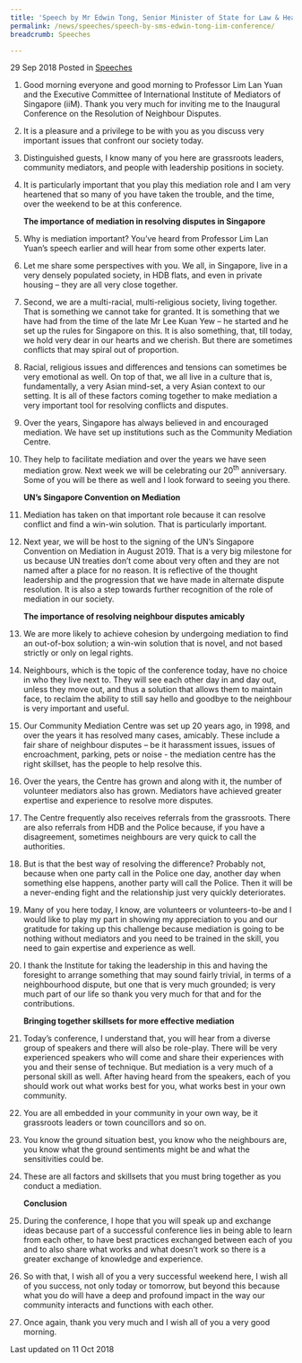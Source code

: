 ```yaml
---
title: 'Speech by Mr Edwin Tong, Senior Minister of State for Law & Health, at the iiM Inaugural Conference on the Resolution of Neighbour Disputes'
permalink: /news/speeches/speech-by-sms-edwin-tong-iim-conference/
breadcrumb: Speeches

---
```



29 Sep 2018 Posted in [Speeches](/news/speeches)

 1. Good morning everyone and good morning to Professor Lim Lan Yuan and the Executive Committee of International Institute of Mediators of Singapore (iiM). Thank you very much for inviting me to the Inaugural Conference on the Resolution of Neighbour Disputes.

 2. It is a pleasure and a privilege to be with you as you discuss very important issues that confront our society today. 

 3. Distinguished guests, I know many of you here are grassroots leaders, community mediators, and people with leadership positions in society. 

 4. It is particularly important that you play this mediation role and I am very heartened that so many of you have taken the trouble, and the time, over the weekend to be at this conference.
   
    **The importance of mediation in resolving disputes in Singapore**
    
 5. Why is mediation important? You’ve heard from Professor Lim Lan Yuan’s speech earlier and will hear from some other experts later. 

 6. Let me share some perspectives with you. We all, in Singapore, live in a very densely populated society, in HDB flats, and even in private housing – they are all very close together.  

 

 7. Second, we are a multi-racial, multi-religious society, living together. That is something we cannot take for granted. It is something that we have had from the time of the late Mr Lee Kuan Yew – he started and he set up the rules for Singapore on this. It is also something, that, till today, we hold very dear in our hearts and we cherish.  But there are sometimes conflicts that may spiral out of proportion. 

 

 8. Racial, religious issues and differences and tensions can sometimes be very emotional as well.  On top of that, we all live in a culture that is, fundamentally, a very Asian mind-set, a very Asian context to our setting. It is all of these factors coming together to make mediation a very important tool for resolving conflicts and disputes. 

 

 9. Over the years, Singapore has always believed in and encouraged mediation. We have set up institutions such as the Community Mediation Centre.

 

10. They help to facilitate mediation and over the years we have seen mediation grow.  Next week we will be celebrating our 20<sup>th</sup> anniversary. Some of you will be there as well and I look forward to seeing you there.

    **UN’s Singapore Convention on Mediation**


11.  Mediation has taken on that important role because it can resolve conflict and find a win-win solution. That is particularly important. 


12.  Next year, we will be host to the signing of the UN’s Singapore Convention on Mediation in August 2019. That is a very big milestone for us because UN treaties don’t come about very often and they are not named after a place for no reason. It is reflective of the thought leadership and the progression that we have made in alternate dispute resolution. It is also a step towards further recognition of the role of mediation in our society.


     **The importance of resolving neighbour disputes amicably**


13.  We are more likely to achieve cohesion by undergoing mediation to find an out-of-box solution; a win-win solution that is novel, and not based strictly or only on legal rights.  

 

14.  Neighbours, which is the topic of the conference today, have no choice in who they live next to.  They will see each other day in and day out, unless they move out, and thus a solution that allows them to maintain face, to reclaim the ability to still say hello and goodbye to the neighbour is very important and useful. 

 

15. Our Community Mediation Centre was set up 20 years ago, in 1998, and over the years it has resolved many cases, amicably. These include a fair share of neighbour disputes – be it harassment issues, issues of encroachment, parking, pets or noise - the mediation centre has the right skillset, has the people to help resolve this.

 

16. Over the years, the Centre has grown and along with it, the number of volunteer mediators also has grown. Mediators have achieved greater expertise and experience to resolve more disputes.

  

17. The Centre frequently also receives referrals from the grassroots. There are also referrals from HDB and the Police because, if you have a disagreement, sometimes neighbours are very quick to call the authorities. 

 

18. But is that the best way of resolving the difference? Probably not, because when one party call in the Police one day, another day when something else happens, another party will call the Police. Then it will be a never-ending fight and the relationship just very quickly deteriorates. 

 

19. Many of you here today, I know, are volunteers or volunteers-to-be and I would like to play my part in showing my appreciation to you and our gratitude for taking up this challenge because mediation is going to be nothing without mediators and you need to be trained in the skill, you need to gain expertise and experience as well. 

 

20. I thank the Institute for taking the leadership in this and having the foresight to arrange something that may sound fairly trivial, in terms of a neighbourhood dispute, but one that is very much grounded; is very much part of our life so thank you very much for that and for the contributions.

    **Bringing together skillsets for more effective mediation**

21. Today’s conference, I understand that, you will hear from a diverse group of speakers and there will also be role-play. There will be very experienced speakers who will come and share their experiences with you and their sense of technique. But mediation is a very much of a personal skill as well. After having heard from the speakers, each of you should work out what works best for you, what works best in your own community. 

 

22. You are all embedded in your community in your own way, be it grassroots leaders or town councillors and so on. 

 

23. You know the ground situation best, you know who the neighbours are, you know what the ground sentiments might be and what the sensitivities could be. 

 

24. These are all factors and skillsets that you must bring together as you conduct a mediation. 
    
    **Conclusion**


25. During the conference, I hope that you will speak up and exchange ideas because part of a successful conference lies in being able to learn from each other, to have best practices exchanged between each of you and to also share what works and what doesn’t work so there is a greater exchange of knowledge and experience. 

 

26. So with that, I wish all of you a very successful weekend here, I wish all of you success, not only today or tomorrow, but beyond this because what you do will have a deep and profound impact in the way our community interacts and functions with each other. 

 

27. Once again, thank you very much and I wish all of you a very good morning.

<p class="right-side-updated">Last updated on 11 Oct 2018</p>

